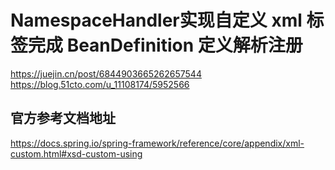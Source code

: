 # NamespaceHandler实现自定义 xml 标签完成 BeanDefinition 定义解析注册
https://juejin.cn/post/6844903665262657544
https://blog.51cto.com/u_11108174/5952566

## 官方参考文档地址
https://docs.spring.io/spring-framework/reference/core/appendix/xml-custom.html#xsd-custom-using
